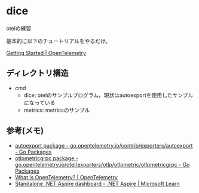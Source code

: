 # dice
otelの練習

基本的に以下のチュートリアルをやるだけ。

[Getting Started \| OpenTelemetry](https://opentelemetry.io/docs/languages/go/getting-started/)

## ディレクトリ構造

- cmd
  - dice: otelのサンプルプログラム。現状はautoexportを使用したサンプルになっている
  - metrics: metricsのサンプル

## 参考(メモ)

- [autoexport package \- go\.opentelemetry\.io/contrib/exporters/autoexport \- Go Packages](https://pkg.go.dev/go.opentelemetry.io/contrib/exporters/autoexport@v0.61.0#NewSpanExporter)
- [otlpmetricgrpc package \- go\.opentelemetry\.io/otel/exporters/otlp/otlpmetric/otlpmetricgrpc \- Go Packages](https://pkg.go.dev/go.opentelemetry.io/otel/exporters/otlp/otlpmetric/otlpmetricgrpc)
- [What is OpenTelemetry? \| OpenTelemetry](https://opentelemetry.io/docs/what-is-opentelemetry/)
- [Standalone \.NET Aspire dashboard \- \.NET Aspire \| Microsoft Learn](https://learn.microsoft.com/en-us/dotnet/aspire/fundamentals/dashboard/standalone?tabs=bash)